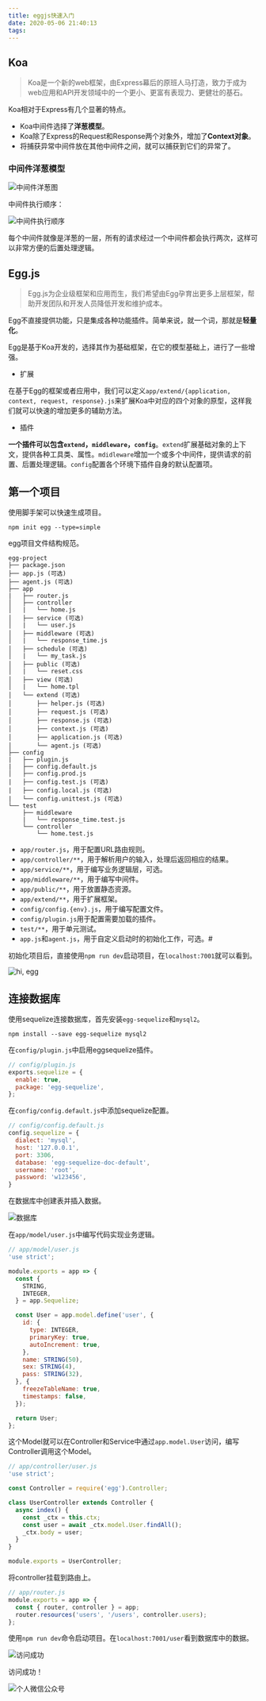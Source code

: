```yaml
---
title: eggjs快速入门
date: 2020-05-06 21:40:13
tags:
---
```


## Koa

> Koa是一个新的web框架，由Express幕后的原班人马打造，致力于成为web应用和API开发领域中的一个更小、更富有表现力、更健壮的基石。

Koa相对于Express有几个显著的特点。

- Koa中间件选择了**洋葱模型**。
- Koa除了Express的Request和Response两个对象外，增加了**Context对象**。
- 将捕获异常中间件放在其他中间件之间，就可以捕获到它们的异常了。

### 中间件洋葱模型

![中间件洋葱图](https://mmbiz.qpic.cn/mmbiz_png/GY9ZJPx6bMC4AxGKPtpapRbUfbgWrJHKia0qGotyBWHUQT5RJkZBXPfh9bERTbSpm0TB8xkykicSnlX9Tq9OP5Nw/0?wx_fmt=png)

中间件执行顺序：

![中间件执行顺序](https://mmbiz.qpic.cn/mmbiz_gif/GY9ZJPx6bMC4AxGKPtpapRbUfbgWrJHKVvJiaG4TgOfXMBRf63TuuqB3RsUOCqrSrlUGVrByLToH93qSwdVnJoA/0?wx_fmt=gif)

每个中间件就像是洋葱的一层，所有的请求经过一个中间件都会执行两次，这样可以非常方便的后置处理逻辑。

## Egg.js

> Egg.js为企业级框架和应用而生，我们希望由Egg孕育出更多上层框架，帮助开发团队和开发人员降低开发和维护成本。

Egg不直接提供功能，只是集成各种功能插件。简单来说，就一个词，那就是**轻量化**。

Egg是基于Koa开发的，选择其作为基础框架，在它的模型基础上，进行了一些增强。

- 扩展

在基于Egg的框架或者应用中，我们可以定义`app/extend/{application, context, request, response}.js`来扩展Koa中对应的四个对象的原型，这样我们就可以快速的增加更多的辅助方法。

- 插件

**一个插件可以包含`extend`，`middleware`，`config`**。`extend`扩展基础对象的上下文，提供各种工具类、属性。`mdidleware`增加一个或多个中间件，提供请求的前置、后置处理逻辑。`config`配置各个环境下插件自身的默认配置项。

## 第一个项目

使用脚手架可以快速生成项目。

``` 
npm init egg --type=simple
```

egg项目文件结构规范。

```
egg-project
├── package.json
├── app.js (可选)
├── agent.js (可选)
├── app
|   ├── router.js
│   ├── controller
│   |   └── home.js
│   ├── service (可选)
│   |   └── user.js
│   ├── middleware (可选)
│   |   └── response_time.js
│   ├── schedule (可选)
│   |   └── my_task.js
│   ├── public (可选)
│   |   └── reset.css
│   ├── view (可选)
│   |   └── home.tpl
│   └── extend (可选)
│       ├── helper.js (可选)
│       ├── request.js (可选)
│       ├── response.js (可选)
│       ├── context.js (可选)
│       ├── application.js (可选)
│       └── agent.js (可选)
├── config
|   ├── plugin.js
|   ├── config.default.js
│   ├── config.prod.js
|   ├── config.test.js (可选)
|   ├── config.local.js (可选)
|   └── config.unittest.js (可选)
└── test
    ├── middleware
    |   └── response_time.test.js
    └── controller
        └── home.test.js
```

- `app/router.js`，用于配置URL路由规则。
- `app/controller/**`，用于解析用户的输入，处理后返回相应的结果。
- `app/service/**`，用于编写业务逻辑层，可选。
- `app/middleware/**`，用于编写中间件。
- `app/public/**`，用于放置静态资源。
- `app/extend/**`，用于扩展框架。
- `config/config.{env}.js`，用于编写配置文件。
- `config/plugin.js`用于配置需要加载的插件。
- `test/**`，用于单元测试。
- `app.js`和`agent.js`，用于自定义启动时的初始化工作，可选。#

初始化项目后，直接使用`npm run dev`启动项目，在`localhost:7001`就可以看到。

![hi, egg](https://mmbiz.qpic.cn/mmbiz_png/GY9ZJPx6bMC4AxGKPtpapRbUfbgWrJHKSO4q1npAic2sUfJibZTbLY9CLlYtG2QDPObp9yO6q0YAcd5pycLXibjIQ/0?wx_fmt=png)

## 连接数据库

使用sequelize连接数据库，首先安装`egg-sequelize`和`mysql2`。

``` 
npm install --save egg-sequelize mysql2
```

在`config/plugin.js`中启用eggsequelize插件。

``` js
// config/plugin.js
exports.sequelize = {
  enable: true,
  package: 'egg-sequelize',
};
```

在`config/config.default.js`中添加sequelize配置。

``` js
// config/config.default.js
config.sequelize = {
  dialect: 'mysql',
  host: '127.0.0.1',
  port: 3306,
  database: 'egg-sequelize-doc-default',
  username: 'root',
  password: 'w123456',
}
```

在数据库中创建表并插入数据。

![数据库](https://mmbiz.qpic.cn/mmbiz_png/GY9ZJPx6bMC4AxGKPtpapRbUfbgWrJHKJM2UgkvuqKNa5xvKtnxkra0X22Ae39ISb98OhrdPD12w9DZPAUf5uA/0?wx_fmt=png)

在`app/model/user.js`中编写代码实现业务逻辑。

``` js
// app/model/user.js
'use strict';

module.exports = app => {
  const {
    STRING,
    INTEGER,
  } = app.Sequelize;

  const User = app.model.define('user', {
    id: {
      type: INTEGER,
      primaryKey: true,
      autoIncrement: true,
    },
    name: STRING(50),
    sex: STRING(4),
    pass: STRING(32),
  }, {
    freezeTableName: true,
    timestamps: false,
  });

  return User;
};

```

这个Model就可以在Controller和Service中通过`app.model.User`访问，编写Controller调用这个Model。

```js
// app/controller/user.js
'use strict';

const Controller = require('egg').Controller;

class UserController extends Controller {
  async index() {
    const _ctx = this.ctx;
    const user = await _ctx.model.User.findAll();
    _ctx.body = user;
  }
}

module.exports = UserController;

```

将controller挂载到路由上。

``` js
// app/router.js
module.exports = app => {
  const { router, controller } = app;
  router.resources('users', '/users', controller.users);
};
```

使用`npm run dev`命令启动项目。在`localhost:7001/user`看到数据库中的数据。

![访问成功](https://mmbiz.qpic.cn/mmbiz_png/GY9ZJPx6bMC4AxGKPtpapRbUfbgWrJHKb44mMQ6oIMMiapSt2aib2sZmtkw4GmzDxO97V26sgzmOpGuhpS4RyoPw/0?wx_fmt=png)

访问成功！

![个人微信公众号](https://img-blog.csdnimg.cn/20200407111014270.jpg?x-oss-process=image/watermark,type_ZmFuZ3poZW5naGVpdGk,shadow_10,text_aHR0cHM6Ly9ibG9nLmNzZG4ubmV0L3FxXzQxOTA3ODA2,size_16,color_FFFFFF,t_70#pic_center)